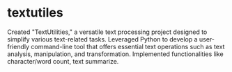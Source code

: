 # textutiles
Created "TextUtilities," a versatile text processing project designed to simplify various text-related tasks. Leveraged Python to develop a user-friendly command-line tool that offers essential text operations such as text analysis, manipulation, and transformation. Implemented functionalities like character/word count, text summarize.
